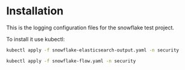 # Installation

This is the logging configuration files for the snowflake test project.

To install it use kubectl:

```bash
kubectl apply -f snowflake-elasticsearch-output.yaml -n security
```

```bash
kubectl apply -f snowflake-flow.yaml -n security
```